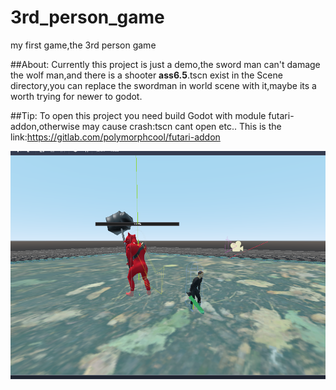 # 3rd_person_game
my first game,the 3rd person game

##About:
    Currently this project is just a demo,the sword man can't damage the wolf man,and there is a shooter <b>ass6.5</b>.tscn exist in the Scene directory,you can replace the swordman in world scene with it,maybe its a worth trying for newer to godot.
    
##Tip:
    To open this project you need build Godot with module futari-addon,otherwise may cause crash:tscn cant open etc..
    This is the link:https://gitlab.com/polymorphcool/futari-addon   




![image](https://github.com/epth/3rd_person_game/blob/master/image/readme1.png)
